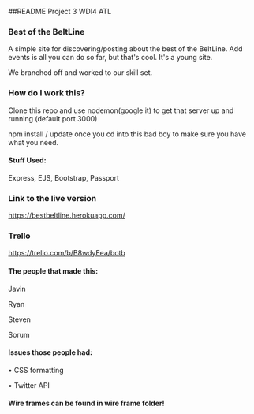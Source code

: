 ##README Project 3 WDI4 ATL

### Best of the BeltLine

A simple site for discovering/posting about the best of the BeltLine. Add events is all you can
do so far, but that's cool. It's a young site.

We branched off and worked to our skill set.

### How do I work this?

Clone this repo and use nodemon(google it) to get that server up and running (default port 3000)

npm install / update once you cd into this bad boy to make sure you have what
you need.
#### Stuff Used:

Express, EJS, Bootstrap, Passport

### Link to the live version

https://bestbeltline.herokuapp.com/

### Trello 

https://trello.com/b/B8wdyEea/botb

#### The people that made this:

Javin

Ryan

Steven

Sorum

#### Issues those people had:

• CSS formatting

• Twitter API

#### Wire frames can be found in wire frame folder!
